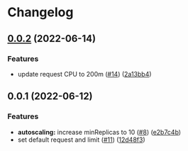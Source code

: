 # Changelog

## [0.0.2](https://github.com/jycamier/helm-auto-release-test/compare/base-chart-2-v0.0.1...base-chart-2-v0.0.2) (2022-06-14)


### Features

* update request CPU to 200m ([#14](https://github.com/jycamier/helm-auto-release-test/issues/14)) ([2a13bb4](https://github.com/jycamier/helm-auto-release-test/commit/2a13bb4e5f7cec84b32cc9b1f42f5fabb8f69492))

## 0.0.1 (2022-06-12)


### Features

* **autoscaling:** increase minReplicas to 10 ([#8](https://github.com/jycamier/helm-auto-release-test/issues/8)) ([e2b7c4b](https://github.com/jycamier/helm-auto-release-test/commit/e2b7c4bb7c7d7bc53d841f477b4e068d06f82405))
* set default request and limit ([#11](https://github.com/jycamier/helm-auto-release-test/issues/11)) ([12d48f3](https://github.com/jycamier/helm-auto-release-test/commit/12d48f33090daeac9195c24974354d688be9d1df))

